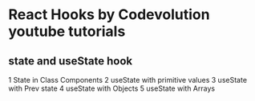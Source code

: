 # React Hooks by Codevolution youtube tutorials

## state and useState hook
 1 State in Class Components
 2 useState with primitive values
 3 useState with Prev state 
 4 useState with Objects
 5 useState with Arrays

